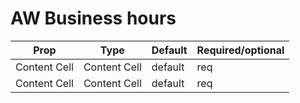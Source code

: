 # AW Business hours

Prop  | Type | Default | Required/optional
----- | ---- | ------- | -----------------
Content Cell  | Content Cell | default | req
Content Cell  | Content Cell | default | req



